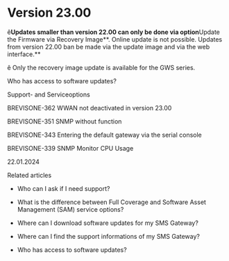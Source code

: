 # Version 23.00

ê**Updates smaller than version 22.00 can only be done via option**Update the
Firmware via Recovery Image**. Online update is not possible. Updates from
version 22.00 ban be made via the update image and via the web interface.**

ê Only the recovery image update is available for the GWS series.

Who has access to software updates?

Support- and Serviceoptions

BREVISONE-362 WWAN not deactivated in version 23.00

BREVISONE-351 SNMP without function

BREVISONE-343 Entering the default gateway via the serial console

BREVISONE-339 SNMP Monitor CPU Usage

22.01.2024

Related articles

  * Who can I ask if I need support?

  * What is the difference between Full Coverage and Software Asset Management (SAM) service options?

  * Where can I download software updates for my SMS Gateway?

  * Where can I find the support informations of my SMS Gateway?

  * Who has access to software updates?

